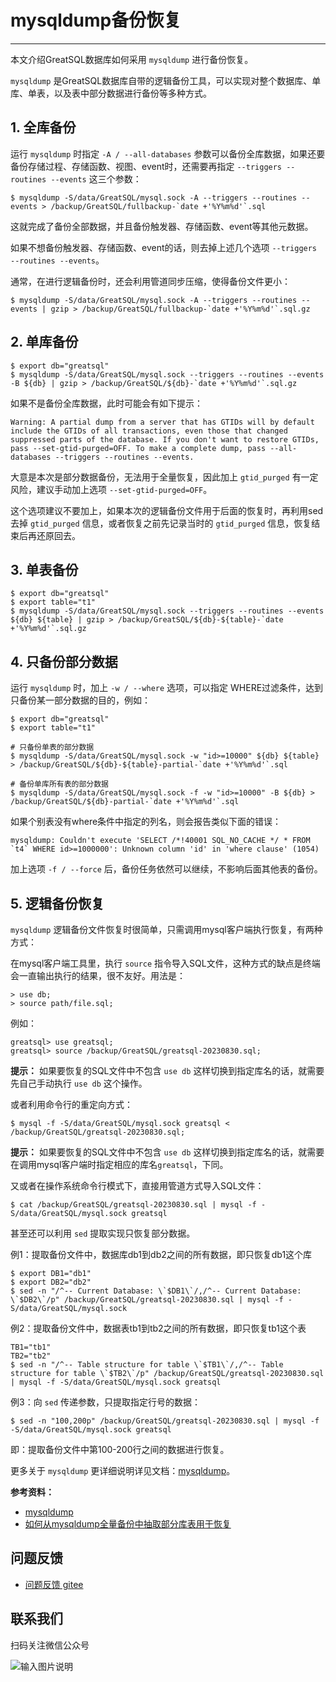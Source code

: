 # mysqldump备份恢复
---

本文介绍GreatSQL数据库如何采用 `mysqldump` 进行备份恢复。

`mysqldump` 是GreatSQL数据库自带的逻辑备份工具，可以实现对整个数据库、单库、单表，以及表中部分数据进行备份等多种方式。

## 1. 全库备份
运行 `mysqldump` 时指定 `-A / --all-databases` 参数可以备份全库数据，如果还要备份存储过程、存储函数、视图、event时，还需要再指定 `--triggers --routines --events` 这三个参数：
```
$ mysqldump -S/data/GreatSQL/mysql.sock -A --triggers --routines --events > /backup/GreatSQL/fullbackup-`date +'%Y%m%d'`.sql
```
这就完成了备份全部数据，并且备份触发器、存储函数、event等其他元数据。

如果不想备份触发器、存储函数、event的话，则去掉上述几个选项 `--triggers --routines --events`。

通常，在进行逻辑备份时，还会利用管道同步压缩，使得备份文件更小：
```
$ mysqldump -S/data/GreatSQL/mysql.sock -A --triggers --routines --events | gzip > /backup/GreatSQL/fullbackup-`date +'%Y%m%d'`.sql.gz
```

## 2. 单库备份

```
$ export db="greatsql"
$ mysqldump -S/data/GreatSQL/mysql.sock --triggers --routines --events -B ${db} | gzip > /backup/GreatSQL/${db}-`date +'%Y%m%d'`.sql.gz
```

如果不是备份全库数据，此时可能会有如下提示：
```
Warning: A partial dump from a server that has GTIDs will by default include the GTIDs of all transactions, even those that changed suppressed parts of the database. If you don't want to restore GTIDs, pass --set-gtid-purged=OFF. To make a complete dump, pass --all-databases --triggers --routines --events.
```

大意是本次是部分数据备份，无法用于全量恢复，因此加上 `gtid_purged` 有一定风险，建议手动加上选项 `--set-gtid-purged=OFF`。

这个选项建议不要加上，如果本次的逻辑备份文件用于后面的恢复时，再利用sed去掉 `gtid_purged` 信息，或者恢复之前先记录当时的 `gtid_purged` 信息，恢复结束后再还原回去。

## 3. 单表备份

```
$ export db="greatsql"
$ export table="t1"
$ mysqldump -S/data/GreatSQL/mysql.sock --triggers --routines --events ${db} ${table} | gzip > /backup/GreatSQL/${db}-${table}-`date +'%Y%m%d'`.sql.gz
```

## 4. 只备份部分数据

运行 `mysqldump` 时，加上 `-w / --where` 选项，可以指定 WHERE过滤条件，达到只备份某一部分数据的目的，例如：
```
$ export db="greatsql"
$ export table="t1"

# 只备份单表的部分数据
$ mysqldump -S/data/GreatSQL/mysql.sock -w "id>=10000" ${db} ${table} > /backup/GreatSQL/${db}-${table}-partial-`date +'%Y%m%d'`.sql

# 备份单库所有表的部分数据
$ mysqldump -S/data/GreatSQL/mysql.sock -f -w "id>=10000" -B ${db} > /backup/GreatSQL/${db}-partial-`date +'%Y%m%d'`.sql
```

如果个别表没有where条件中指定的列名，则会报告类似下面的错误：
```
mysqldump: Couldn't execute 'SELECT /*!40001 SQL_NO_CACHE */ * FROM `t4` WHERE id>=1000000': Unknown column 'id' in 'where clause' (1054)
```

加上选项 `-f / --force` 后，备份任务依然可以继续，不影响后面其他表的备份。

## 5. 逻辑备份恢复

`mysqldump` 逻辑备份文件恢复时很简单，只需调用mysql客户端执行恢复，有两种方式：

在mysql客户端工具里，执行 `source` 指令导入SQL文件，这种方式的缺点是终端会一直输出执行的结果，很不友好。用法是：
```
> use db;
> source path/file.sql;
```

例如：
```
greatsql> use greatsql;
greatsql> source /backup/GreatSQL/greatsql-20230830.sql;
```
**提示：** 如果要恢复的SQL文件中不包含 `use db` 这样切换到指定库名的话，就需要先自己手动执行 `use db` 这个操作。

或者利用命令行的重定向方式：
```
$ mysql -f -S/data/GreatSQL/mysql.sock greatsql < /backup/GreatSQL/greatsql-20230830.sql;
```
**提示：** 如果要恢复的SQL文件中不包含 `use db` 这样切换到指定库名的话，就需要在调用mysql客户端时指定相应的库名`greatsql`，下同。

又或者在操作系统命令行模式下，直接用管道方式导入SQL文件：
```
$ cat /backup/GreatSQL/greatsql-20230830.sql | mysql -f -S/data/GreatSQL/mysql.sock greatsql
```

甚至还可以利用 `sed` 提取实现只恢复部分数据。

例1：提取备份文件中，数据库db1到db2之间的所有数据，即只恢复db1这个库
```
$ export DB1="db1"
$ export DB2="db2"
$ sed -n "/^-- Current Database: \`$DB1\`/,/^-- Current Database: \`$DB2\`/p" /backup/GreatSQL/greatsql-20230830.sql | mysql -f -S/data/GreatSQL/mysql.sock
```

例2：提取备份文件中，数据表tb1到tb2之间的所有数据，即只恢复tb1这个表
```
TB1="tb1"
TB2="tb2"
$ sed -n "/^-- Table structure for table \`$TB1\`/,/^-- Table structure for table \`$TB2\`/p" /backup/GreatSQL/greatsql-20230830.sql | mysql -f -S/data/GreatSQL/mysql.sock greatsql
```

例3：向 `sed` 传递参数，只提取指定行号的数据：
```
$ sed -n "100,200p" /backup/GreatSQL/greatsql-20230830.sql | mysql -f -S/data/GreatSQL/mysql.sock greatsql
```
即：提取备份文件中第100-200行之间的数据进行恢复。


更多关于 `mysqldump` 更详细说明详见文档：[mysqldump](https://dev.mysql.com/doc/refman/8.0/en/mysqldump.html)。


**参考资料：**

- [mysqldump](https://dev.mysql.com/doc/refman/8.0/en/mysqldump.html)
- [如何从mysqldump全量备份中抽取部分库表用于恢复](https://imysql.com/2010/06/01/mysql-faq-how-to-extract-data-from-dumpfile.html)


**问题反馈**
---
- [问题反馈 gitee](https://gitee.com/GreatSQL/GreatSQL-Doc/issues)


**联系我们**
---

扫码关注微信公众号

![输入图片说明](https://images.gitee.com/uploads/images/2021/0802/141935_2ea2c196_8779455.jpeg "greatsql社区-wx-qrcode-0.5m.jpg")
